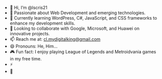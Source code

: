 - 👋 Hi, I’m @lscris21
- 👀 Passionate about Web Development and emerging technologies.
- 🌱 Currently learning WordPress, C#, JavaScript, and CSS frameworks to enhance my development skills.
- 💼 Looking to collaborate with Google, Microsoft, and Huawei on innovative projects.
- 📫 Reach me at: cl.mydigitalking@gmail.com
- 😄 Pronouns: He, Him...
- 🎮 Fun fact: I enjoy playing League of Legends and Metroidvania games in my free time.
- ⚡
- 💞️ 

<!---
lscris21/lscris21 is a ✨ special ✨ repository because its `README.md` (this file) appears on your GitHub profile.
You can click the Preview link to take a look at your changes.
--->
